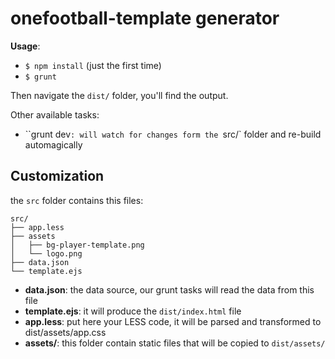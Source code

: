 # onefootball-template generator

**Usage**:

- ``$ npm install`` (just the first time)
- ``$ grunt``

Then navigate the `dist/` folder, you'll find the output.

Other available tasks:

- ``grunt dev`: will watch for changes form the `src/` folder and re-build automagically

## Customization

the `src` folder contains this files:

```
src/
├── app.less
├── assets
│   ├── bg-player-template.png
│   └── logo.png
├── data.json
└── template.ejs
```

- **data.json**: the data source, our grunt tasks will read the data from this file
- **template.ejs**: it will produce the `dist/index.html` file
- **app.less**: put here your LESS code, it will be parsed and transformed to dist/assets/app.css
- **assets/**: this folder contain static files that will be copied to `dist/assets/`
